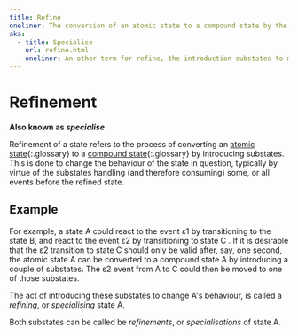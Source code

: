 ```yaml
---
title: Refine
oneliner: The conversion of an atomic state to a compound state by the addition of substates.
aka:
  - title: Specialise
    url: refine.html
    oneliner: An other term for refine, the introduction substates to modify the behaviour of a state
---
```


# Refinement

**Also known as _specialise_**

Refinement of a state refers to the process of converting an [atomic state](atomic-state.html){:.glossary} to a [compound state](compound-state.html){:.glossary} by introducing substates.  This is done to change the behaviour of the state in question, typically by virtue of the substates handling (and therefore consuming) some, or all events before the refined state.

## Example

For example, a state A could react to the event ε1 by transitioning to the state B, and react to the event ε2 by transitioning to state C .  If it is desirable that the ε2 transition to state C should only be valid after, say, one second, the atomic state A can be converted to a compound state A by introducing a couple of substates.  The ε2 event from A to C could then be moved to one of those substates.

The act of introducing these substates to change A's behaviour, is called a _refining_, or _specialising_ state A.

Both substates can be called be _refinements_, or _specialisations_ of state A.
